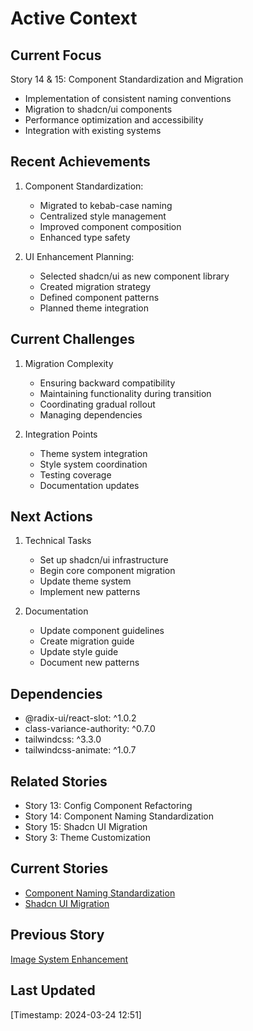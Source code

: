 # Active Context

## Current Focus

Story 14 & 15: Component Standardization and Migration

- Implementation of consistent naming conventions
- Migration to shadcn/ui components
- Performance optimization and accessibility
- Integration with existing systems

## Recent Achievements

1. Component Standardization:

   - Migrated to kebab-case naming
   - Centralized style management
   - Improved component composition
   - Enhanced type safety

2. UI Enhancement Planning:
   - Selected shadcn/ui as new component library
   - Created migration strategy
   - Defined component patterns
   - Planned theme integration

## Current Challenges

1. Migration Complexity

   - Ensuring backward compatibility
   - Maintaining functionality during transition
   - Coordinating gradual rollout
   - Managing dependencies

2. Integration Points
   - Theme system integration
   - Style system coordination
   - Testing coverage
   - Documentation updates

## Next Actions

1. Technical Tasks

   - Set up shadcn/ui infrastructure
   - Begin core component migration
   - Update theme system
   - Implement new patterns

2. Documentation
   - Update component guidelines
   - Create migration guide
   - Update style guide
   - Document new patterns

## Dependencies

- @radix-ui/react-slot: ^1.0.2
- class-variance-authority: ^0.7.0
- tailwindcss: ^3.3.0
- tailwindcss-animate: ^1.0.7

## Related Stories

- Story 13: Config Component Refactoring
- Story 14: Component Naming Standardization
- Story 15: Shadcn UI Migration
- Story 3: Theme Customization

## Current Stories

- [Component Naming Standardization](../stories/story-14-component-naming-standardization.story.md)
- [Shadcn UI Migration](../stories/story-15-shadcn-ui-migration.story.md)

## Previous Story

[Image System Enhancement](../stories/story-12-image-system-enhancement.story.md)

## Last Updated

[Timestamp: 2024-03-24 12:51]

